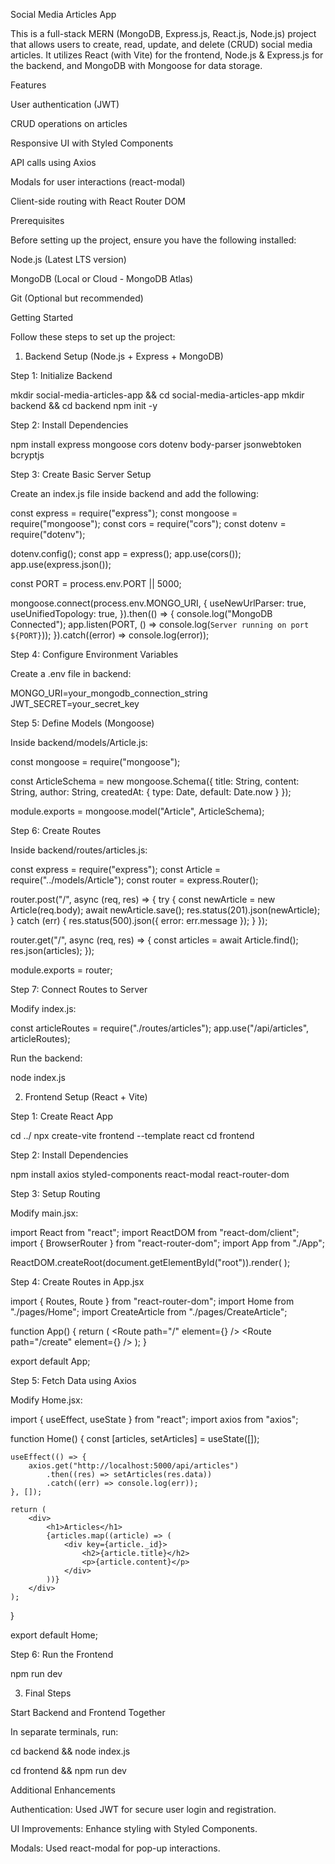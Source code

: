 Social Media Articles App

This is a full-stack MERN (MongoDB, Express.js, React.js, Node.js) project that allows users to create, read, update, and delete (CRUD) social media articles. It utilizes React (with Vite) for the frontend, Node.js & Express.js for the backend, and MongoDB with Mongoose for data storage.

Features

User authentication (JWT)

CRUD operations on articles

Responsive UI with Styled Components

API calls using Axios

Modals for user interactions (react-modal)

Client-side routing with React Router DOM

Prerequisites

Before setting up the project, ensure you have the following installed:

Node.js (Latest LTS version)

MongoDB (Local or Cloud - MongoDB Atlas)

Git (Optional but recommended)

Getting Started

Follow these steps to set up the project:

1. Backend Setup (Node.js + Express + MongoDB)

Step 1: Initialize Backend

mkdir social-media-articles-app && cd social-media-articles-app
mkdir backend && cd backend
npm init -y

Step 2: Install Dependencies

npm install express mongoose cors dotenv body-parser jsonwebtoken bcryptjs

Step 3: Create Basic Server Setup

Create an index.js file inside backend and add the following:

const express = require("express");
const mongoose = require("mongoose");
const cors = require("cors");
const dotenv = require("dotenv");

dotenv.config();
const app = express();
app.use(cors());
app.use(express.json());

const PORT = process.env.PORT || 5000;

mongoose.connect(process.env.MONGO_URI, {
    useNewUrlParser: true,
    useUnifiedTopology: true,
}).then(() => {
    console.log("MongoDB Connected");
    app.listen(PORT, () => console.log(`Server running on port ${PORT}`));
}).catch((error) => console.log(error));

Step 4: Configure Environment Variables

Create a .env file in backend:

MONGO_URI=your_mongodb_connection_string
JWT_SECRET=your_secret_key

Step 5: Define Models (Mongoose)

Inside backend/models/Article.js:

const mongoose = require("mongoose");

const ArticleSchema = new mongoose.Schema({
    title: String,
    content: String,
    author: String,
    createdAt: { type: Date, default: Date.now }
});

module.exports = mongoose.model("Article", ArticleSchema);

Step 6: Create Routes

Inside backend/routes/articles.js:

const express = require("express");
const Article = require("../models/Article");
const router = express.Router();

router.post("/", async (req, res) => {
    try {
        const newArticle = new Article(req.body);
        await newArticle.save();
        res.status(201).json(newArticle);
    } catch (err) {
        res.status(500).json({ error: err.message });
    }
});

router.get("/", async (req, res) => {
    const articles = await Article.find();
    res.json(articles);
});

module.exports = router;

Step 7: Connect Routes to Server

Modify index.js:

const articleRoutes = require("./routes/articles");
app.use("/api/articles", articleRoutes);

Run the backend:

node index.js

2. Frontend Setup (React + Vite)

Step 1: Create React App

cd ../
npx create-vite frontend --template react
cd frontend

Step 2: Install Dependencies

npm install axios styled-components react-modal react-router-dom

Step 3: Setup Routing

Modify main.jsx:

import React from "react";
import ReactDOM from "react-dom/client";
import { BrowserRouter } from "react-router-dom";
import App from "./App";

ReactDOM.createRoot(document.getElementById("root")).render(
    <BrowserRouter>
        <App />
    </BrowserRouter>
);

Step 4: Create Routes in App.jsx

import { Routes, Route } from "react-router-dom";
import Home from "./pages/Home";
import CreateArticle from "./pages/CreateArticle";

function App() {
    return (
        <Routes>
            <Route path="/" element={<Home />} />
            <Route path="/create" element={<CreateArticle />} />
        </Routes>
    );
}

export default App;

Step 5: Fetch Data using Axios

Modify Home.jsx:

import { useEffect, useState } from "react";
import axios from "axios";

function Home() {
    const [articles, setArticles] = useState([]);

    useEffect(() => {
        axios.get("http://localhost:5000/api/articles")
            .then((res) => setArticles(res.data))
            .catch((err) => console.log(err));
    }, []);

    return (
        <div>
            <h1>Articles</h1>
            {articles.map((article) => (
                <div key={article._id}>
                    <h2>{article.title}</h2>
                    <p>{article.content}</p>
                </div>
            ))}
        </div>
    );
}

export default Home;

Step 6: Run the Frontend

npm run dev

3. Final Steps

Start Backend and Frontend Together

In separate terminals, run:

cd backend && node index.js

cd frontend && npm run dev

Additional Enhancements

Authentication: Used JWT for secure user login and registration.

UI Improvements: Enhance styling with Styled Components.

Modals: Used react-modal for pop-up interactions.

